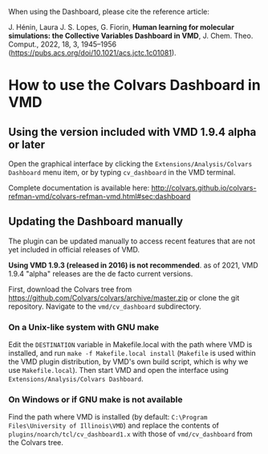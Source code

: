 When using the Dashboard, please cite the reference article:

J. Hénin, Laura J. S. Lopes, G. Fiorin, **Human learning for molecular simulations: the Collective Variables Dashboard in VMD**, J. Chem. Theo. Comput., 2022, 18, 3, 1945–1956 (https://pubs.acs.org/doi/10.1021/acs.jctc.1c01081).

# How to use the Colvars Dashboard in VMD

## Using the version included with VMD 1.9.4 alpha or later

Open the graphical interface by clicking the `Extensions/Analysis/Colvars Dashboard` menu item,
or by typing `cv_dashboard` in the VMD terminal.

Complete documentation is available here:
http://colvars.github.io/colvars-refman-vmd/colvars-refman-vmd.html#sec:dashboard

## Updating the Dashboard manually

The plugin can be updated manually to access recent features that are not yet included in official
releases of VMD.

**Using VMD 1.9.3 (released in 2016) is not recommended**.
as of 2021, VMD 1.9.4 "alpha" releases are the de facto current versions.

First, download the Colvars tree from https://github.com/Colvars/colvars/archive/master.zip
or clone the git repository.
Navigate to the `vmd/cv_dashboard` subdirectory.

### On a Unix-like system with GNU make

Edit the `DESTINATION` variable in Makefile.local with the path where VMD is installed,
and run `make -f Makefile.local install`
(`Makefile` is used within the VMD plugin distribution, by VMD's own build script, which is why we use
`Makefile.local`).
Then start VMD and open the interface using `Extensions/Analysis/Colvars Dashboard`.


### On Windows or if GNU make is not available
Find the path where VMD is installed
(by default: `C:\Program Files\University of Illinois\VMD`)
and replace the contents of `plugins/noarch/tcl/cv_dashboard1.x` with those of `vmd/cv_dashboard`
from the Colvars tree.
